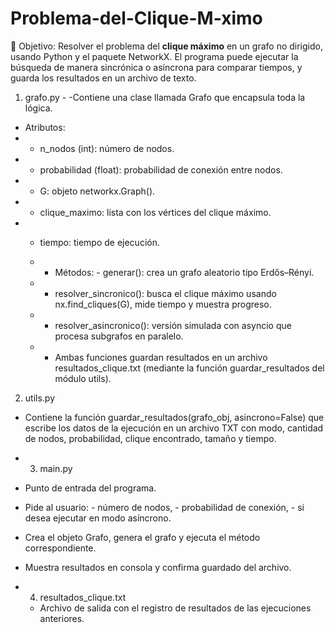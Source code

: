 # Problema-del-Clique-M-ximo
🎯 Objetivo: Resolver el problema del **clique máximo** en un grafo no dirigido, usando Python y el paquete NetworkX. El programa puede ejecutar la búsqueda de manera sincrónica o asíncrona para comparar tiempos, y guarda los resultados en un archivo de texto.

1. grafo.py -
-Contiene una clase llamada Grafo que encapsula toda la lógica.
- Atributos:
- - n_nodos (int): número de nodos.
- - probabilidad (float): probabilidad de conexión entre nodos.
- - G: objeto networkx.Graph().
- - clique_maximo: lista con los vértices del clique máximo.
- - tiempo: tiempo de ejecución.
  - - Métodos: - generar(): crea un grafo aleatorio tipo Erdős–Rényi.
  - - resolver_sincronico(): busca el clique máximo usando nx.find_cliques(G), mide tiempo y muestra progreso.
  - - resolver_asincronico(): versión simulada con asyncio que procesa subgrafos en paralelo.
    
  - - Ambas funciones guardan resultados en un archivo resultados_clique.txt (mediante la función guardar_resultados del módulo utils).

2. utils.py
- Contiene la función guardar_resultados(grafo_obj, asincrono=False) que escribe los datos de la ejecución en un archivo TXT con modo, cantidad de nodos, probabilidad, clique encontrado, tamaño y tiempo.

- 3. main.py
- Punto de entrada del programa.
- Pide al usuario: - número de nodos, - probabilidad de conexión, - si desea ejecutar en modo asíncrono.
- Crea el objeto Grafo, genera el grafo y ejecuta el método correspondiente.
- Muestra resultados en consola y confirma guardado del archivo.

- 4. resultados_clique.txt
  - Archivo de salida con el registro de resultados de las ejecuciones anteriores.
